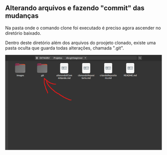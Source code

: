 ## Alterando arquivos e fazendo "commit" das mudanças

Na pasta onde o comando clone foi executado é preciso agora ascender no diretório baixado.

Dentro deste diretório além dos arquivos do proojeto clonado, existe uma pasta oculta que guarda todas alterações, chamada ".git".

![pasta clonada](https://github.com/NeiTDutra/dio-git-beginner/blob/main/images/arquivoGit.png)


